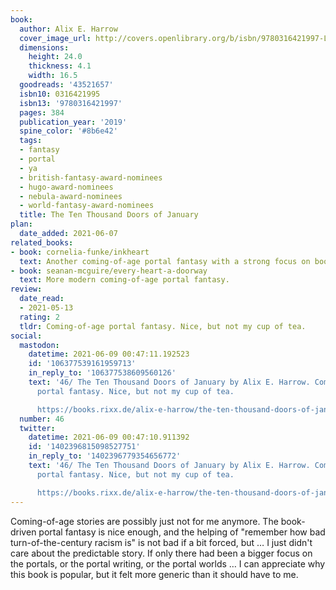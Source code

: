 ```yaml
---
book:
  author: Alix E. Harrow
  cover_image_url: http://covers.openlibrary.org/b/isbn/9780316421997-L.jpg
  dimensions:
    height: 24.0
    thickness: 4.1
    width: 16.5
  goodreads: '43521657'
  isbn10: 0316421995
  isbn13: '9780316421997'
  pages: 384
  publication_year: '2019'
  spine_color: '#8b6e42'
  tags:
  - fantasy
  - portal
  - ya
  - british-fantasy-award-nominees
  - hugo-award-nominees
  - nebula-award-nominees
  - world-fantasy-award-nominees
  title: The Ten Thousand Doors of January
plan:
  date_added: 2021-06-07
related_books:
- book: cornelia-funke/inkheart
  text: Another coming-of-age portal fantasy with a strong focus on books as a medium.
- book: seanan-mcguire/every-heart-a-doorway
  text: More modern coming-of-age portal fantasy.
review:
  date_read:
  - 2021-05-13
  rating: 2
  tldr: Coming-of-age portal fantasy. Nice, but not my cup of tea.
social:
  mastodon:
    datetime: 2021-06-09 00:47:11.192523
    id: '106377539161959713'
    in_reply_to: '106377538609560126'
    text: '46/ The Ten Thousand Doors of January by Alix E. Harrow. Coming-of-age
      portal fantasy. Nice, but not my cup of tea.

      https://books.rixx.de/alix-e-harrow/the-ten-thousand-doors-of-january/ #rixxReads'
  number: 46
  twitter:
    datetime: 2021-06-09 00:47:10.911392
    id: '1402396815098527751'
    in_reply_to: '1402396779354656772'
    text: '46/ The Ten Thousand Doors of January by Alix E. Harrow. Coming-of-age
      portal fantasy. Nice, but not my cup of tea.

      https://books.rixx.de/alix-e-harrow/the-ten-thousand-doors-of-january/'
---
```


Coming-of-age stories are possibly just not for me anymore. The book-driven portal fantasy is nice enough, and the
helping of "remember how bad turn-of-the-century racism is" is not bad if a bit forced, but … I just didn't care about
the predictable story. If only there had been a bigger focus on the portals, or the portal writing, or the
portal worlds …  I can appreciate why this book is popular, but it felt more generic than it should have to
me.
